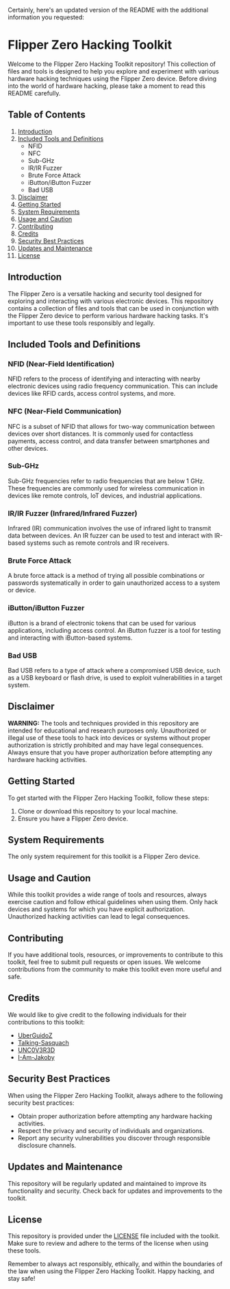 Certainly, here's an updated version of the README with the additional information you requested:

# Flipper Zero Hacking Toolkit

Welcome to the Flipper Zero Hacking Toolkit repository! This collection of files and tools is designed to help you explore and experiment with various hardware hacking techniques using the Flipper Zero device. Before diving into the world of hardware hacking, please take a moment to read this README carefully.

## Table of Contents

1. [Introduction](#introduction)
2. [Included Tools and Definitions](#included-tools-and-definitions)
   - NFID
   - NFC
   - Sub-GHz
   - IR/IR Fuzzer
   - Brute Force Attack
   - iButton/iButton Fuzzer
   - Bad USB
3. [Disclaimer](#disclaimer)
4. [Getting Started](#getting-started)
5. [System Requirements](#system-requirements)
6. [Usage and Caution](#usage-and-caution)
7. [Contributing](#contributing)
8. [Credits](#credits)
9. [Security Best Practices](#security-best-practices)
10. [Updates and Maintenance](#updates-and-maintenance)
11. [License](#license)

## Introduction

The Flipper Zero is a versatile hacking and security tool designed for exploring and interacting with various electronic devices. This repository contains a collection of files and tools that can be used in conjunction with the Flipper Zero device to perform various hardware hacking tasks. It's important to use these tools responsibly and legally.

## Included Tools and Definitions

### NFID (Near-Field Identification)

NFID refers to the process of identifying and interacting with nearby electronic devices using radio frequency communication. This can include devices like RFID cards, access control systems, and more.

### NFC (Near-Field Communication)

NFC is a subset of NFID that allows for two-way communication between devices over short distances. It is commonly used for contactless payments, access control, and data transfer between smartphones and other devices.

### Sub-GHz

Sub-GHz frequencies refer to radio frequencies that are below 1 GHz. These frequencies are commonly used for wireless communication in devices like remote controls, IoT devices, and industrial applications.

### IR/IR Fuzzer (Infrared/Infrared Fuzzer)

Infrared (IR) communication involves the use of infrared light to transmit data between devices. An IR fuzzer can be used to test and interact with IR-based systems such as remote controls and IR receivers.

### Brute Force Attack

A brute force attack is a method of trying all possible combinations or passwords systematically in order to gain unauthorized access to a system or device.

### iButton/iButton Fuzzer

iButton is a brand of electronic tokens that can be used for various applications, including access control. An iButton fuzzer is a tool for testing and interacting with iButton-based systems.

### Bad USB

Bad USB refers to a type of attack where a compromised USB device, such as a USB keyboard or flash drive, is used to exploit vulnerabilities in a target system.

## Disclaimer

**WARNING:** The tools and techniques provided in this repository are intended for educational and research purposes only. Unauthorized or illegal use of these tools to hack into devices or systems without proper authorization is strictly prohibited and may have legal consequences. Always ensure that you have proper authorization before attempting any hardware hacking activities.

## Getting Started

To get started with the Flipper Zero Hacking Toolkit, follow these steps:

1. Clone or download this repository to your local machine.
2. Ensure you have a Flipper Zero device.

## System Requirements

The only system requirement for this toolkit is a Flipper Zero device.

## Usage and Caution

While this toolkit provides a wide range of tools and resources, always exercise caution and follow ethical guidelines when using them. Only hack devices and systems for which you have explicit authorization. Unauthorized hacking activities can lead to legal consequences.

## Contributing

If you have additional tools, resources, or improvements to contribute to this toolkit, feel free to submit pull requests or open issues. We welcome contributions from the community to make this toolkit even more useful and safe.

## Credits

We would like to give credit to the following individuals for their contributions to this toolkit:

- [UberGuidoZ](https://github.com/UberGuidoZ)
- [Talking-Sasquach](https://github.com/Talking-Sasquach)
- [UNC0V3R3D](https://github.com/UNC0V3R3D)
- [I-Am-Jakoby](https://github.com/I-Am-Jakoby)

## Security Best Practices

When using the Flipper Zero Hacking Toolkit, always adhere to the following security best practices:

- Obtain proper authorization before attempting any hardware hacking activities.
- Respect the privacy and security of individuals and organizations.
- Report any security vulnerabilities you discover through responsible disclosure channels.

## Updates and Maintenance

This repository will be regularly updated and maintained to improve its functionality and security. Check back for updates and improvements to the toolkit.

## License

This repository is provided under the [LICENSE](LICENSE) file included with the toolkit. Make sure to review and adhere to the terms of the license when using these tools.

Remember to always act responsibly, ethically, and within the boundaries of the law when using the Flipper Zero Hacking Toolkit. Happy hacking, and stay safe!
